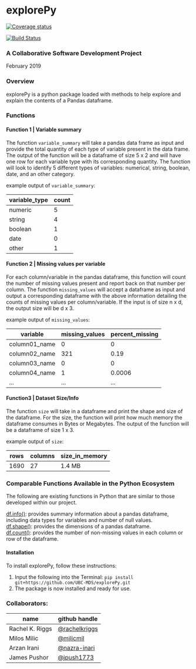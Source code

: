 # explorePy

[![Coverage status](https://codecov.io/gh/UBC-MDS/explorePy/branch/master/graph/badge.svg)](https://codecov.io/github/UBC-MDS/explorePy?branch=master)

[![Build Status](https://travis-ci.org/UBC-MDS/explorePy.svg?branch=master)](https://travis-ci.org/UBC-MDS/explorePy)

### A Collaborative Software Development Project

February 2019

### Overview

explorePy is a python package loaded with methods to help explore and explain the contents of a Pandas dataframe.

### Functions

#### Function 1 | Variable summary
The function `variable_summary` will take a pandas data frame as input and provide the total quantity of each type of variable present in the data frame. The output of the function will be a dataframe of size 5 x 2 and will have one row for each variable type with its corresponding quantity. The function will look to identify 5 different types of variables: numerical, string, boolean, date, and an other category.

example output of `variable_summary`:

| variable_type | count |
| ------------- | ----- |
| numeric       | 5     |
| string        | 4     |
| boolean       | 1     |
| date          | 0     |
| other         | 1     |

#### Function 2 | Missing values per variable
For each column/variable in the pandas dataframe, this function will count the number of missing values present and report back on that number per column. The function `missing_values` will accept a dataframe as input and output a corresponding dataframe with the above information detailing the counts of missing values per column/variable. If the input is of size n x d, the output size will be d x 3.

example output of `missing_values`:

| variable      | missing_values | percent_missing |
| ------------- | ----- | ------ |
| column01_name | 0     | 0      |
| column02_name | 321   | 0.19   |
| column03_name | 0     | 0      |
| column04_name | 1     | 0.0006 |
| ...           | ...   | ...    |

#### Function3 | Dataset Size/Info
The function `size` will take in a dataframe and print the shape and size of the dataframe. For the size, the function will print how much memory the dataframe consumes in Bytes or Megabytes. The output of the function will be a dataframe of size 1 x 3.

example output of `size`:

| rows  | columns | size_in_memory |
| ----- | ------- | -------------- |
| 1690  | 27      | 1.4 MB         |

### Comparable Functions Available in the Python Ecosystem
The following are existing functions in Python that are similar to those developed within our project.

[df.info()](https://pandas.pydata.org/pandas-docs/stable/reference/api/pandas.DataFrame.info.html): provides summary information about a pandas dataframe, including data types for variables and number of null values.   
[df.shape()](https://pandas.pydata.org/pandas-docs/stable/reference/api/pandas.DataFrame.shape.html): provides the dimensions of a pandas dataframe.    
[df.count()](https://pandas.pydata.org/pandas-docs/stable/reference/api/pandas.DataFrame.count.html): provides the number of non-missing values in each column or row of the dataframe.  



#### Installation

To install explorePy, follow these instructions:

1. Input the following into the Terminal: `pip install git+https://github.com/UBC-MDS/explorePy.git`
2. The package is now installed and ready for use.


### Collaborators:

| name | github handle |
| ---- | ------ |
| Rachel K. Riggs | [@rachelkriggs](https://github.com/rachelkriggs) |
| Milos Milic     | [@milicmil](https://github.com/milicmil) |
| Arzan Irani     | [@nazra-inari](https://github.com/nazra-inari) |
| James Pushor    | [@jpush1773](https://github.com/jpush1773)
